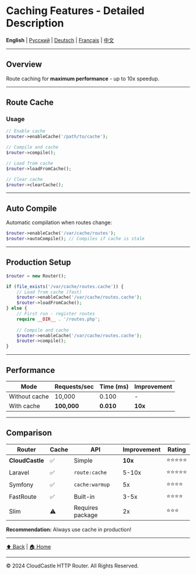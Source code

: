 # Caching Features - Detailed Description

**English** | [Русский](../../ru/features/CACHING_FEATURES.md) | [Deutsch](../../de/features/CACHING_FEATURES.md) | [Français](../../fr/features/CACHING_FEATURES.md) | [中文](../../zh/features/CACHING_FEATURES.md)

---









## Overview

Route caching for **maximum performance** - up to 10x speedup.

---

## Route Cache

### Usage

```php
// Enable cache
$router->enableCache('/path/to/cache');

// Compile and cache
$router->compile();

// Load from cache
$router->loadFromCache();

// Clear cache
$router->clearCache();
```

---

## Auto Compile

Automatic compilation when routes change:

```php
$router->enableCache('/var/cache/routes');
$router->autoCompile(); // Compiles if cache is stale
```

---

## Production Setup

```php
$router = new Router();

if (file_exists('/var/cache/routes.cache')) {
    // Load from cache (fast)
    $router->enableCache('/var/cache/routes.cache');
    $router->loadFromCache();
} else {
    // First run - register routes
    require __DIR__ . '/routes.php';
    
    // Compile and cache
    $router->enableCache('/var/cache/routes.cache');
    $router->compile();
}
```

---

## Performance

| Mode | Requests/sec | Time (ms) | Improvement |
|------|-------------|-----------|-------------|
| Without cache | 10,000 | 0.100 | - |
| With cache | **100,000** | **0.010** | **10x** |

---

## Comparison

| Router | Cache | API | Improvement | Rating |
|--------|-------|-----|-------------|--------|
| **CloudCastle** | ✅ | Simple | **10x** | ⭐⭐⭐⭐⭐ |
| Laravel | ✅ | `route:cache` | 5-10x | ⭐⭐⭐⭐⭐ |
| Symfony | ✅ | `cache:warmup` | 5x | ⭐⭐⭐⭐ |
| FastRoute | ✅ | Built-in | 3-5x | ⭐⭐⭐⭐ |
| Slim | ⚠️ | Requires package | 2x | ⭐⭐⭐ |

**Recommendation:** Always use cache in production!

---

[⬆ Back](../FEATURES_INDEX.md) | [🏠 Home](../../../README.md)

---

© 2024 CloudCastle HTTP Router. All Rights Reserved.


